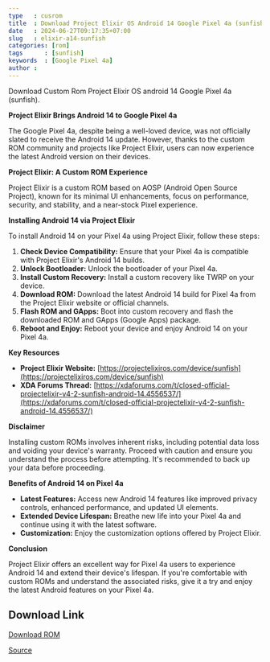 ```yaml
---
type   : cusrom
title  : Download Project Elixir OS Android 14 Google Pixel 4a (sunfish)
date   : 2024-06-27T09:17:35+07:00
slug   : elixir-a14-sunfish
categories: [rom]
tags      : [sunfish]
keywords  : [Google Pixel 4a]
author : 
---
```


Download Custom Rom Project Elixir OS android 14 Google Pixel 4a (sunfish).

**Project Elixir Brings Android 14 to Google Pixel 4a**

The Google Pixel 4a, despite being a well-loved device, was not officially slated to receive the Android 14 update. However, thanks to the custom ROM community and projects like Project Elixir, users can now experience the latest Android version on their devices.

**Project Elixir: A Custom ROM Experience**

Project Elixir is a custom ROM based on AOSP (Android Open Source Project), known for its minimal UI enhancements, focus on performance, security, and stability, and a near-stock Pixel experience.

**Installing Android 14 via Project Elixir**

To install Android 14 on your Pixel 4a using Project Elixir, follow these steps:

1. **Check Device Compatibility:** Ensure that your Pixel 4a is compatible with Project Elixir's Android 14 builds.
2. **Unlock Bootloader:** Unlock the bootloader of your Pixel 4a.
3. **Install Custom Recovery:** Install a custom recovery like TWRP on your device.
4. **Download ROM:** Download the latest Android 14 build for Pixel 4a from the Project Elixir website or official channels.
5. **Flash ROM and GApps:** Boot into custom recovery and flash the downloaded ROM and GApps (Google Apps) package.
6. **Reboot and Enjoy:** Reboot your device and enjoy Android 14 on your Pixel 4a.

**Key Resources**

* **Project Elixir Website:** [https://projectelixiros.com/device/sunfish](https://projectelixiros.com/device/sunfish)
* **XDA Forums Thread:** [https://xdaforums.com/t/closed-official-projectelixir-v4-2-sunfish-android-14.4556537/](https://xdaforums.com/t/closed-official-projectelixir-v4-2-sunfish-android-14.4556537/)

**Disclaimer**

Installing custom ROMs involves inherent risks, including potential data loss and voiding your device's warranty. Proceed with caution and ensure you understand the process before attempting. It's recommended to back up your data before proceeding.

**Benefits of Android 14 on Pixel 4a**

* **Latest Features:** Access new Android 14 features like improved privacy controls, enhanced performance, and updated UI elements.
* **Extended Device Lifespan:** Breathe new life into your Pixel 4a and continue using it with the latest software.
* **Customization:** Enjoy the customization options offered by Project Elixir.

**Conclusion**

Project Elixir offers an excellent way for Pixel 4a users to experience Android 14 and extend their device's lifespan. If you're comfortable with custom ROMs and understand the associated risks, give it a try and enjoy the latest Android features on your Pixel 4a.

## Download Link
[Download ROM](https://www.pling.com/p/1980617/)


[Source](https://projectelixiros.com/device/sunfish)
